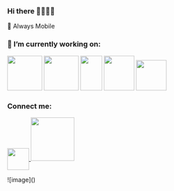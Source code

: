 ### Hi there 👋👋👋👋

📲 Always Mobile

<h3 align="left">🔭 I’m currently working on:</h3>

<p>
  <img src="https://upload.wikimedia.org/wikipedia/commons/thumb/c/c1/Android_Studio_icon_%282023%29.svg/2048px-Android_Studio_icon_%282023%29.svg.png" width="80" height="80"> 
  <img src="https://cdn.onlinewebfonts.com/svg/img_189624.png" width="80" height="80">
  <img src="https://miro.medium.com/max/3024/1*yIrYl18oa_jtivCrJEKvYw.png" width="50" height="80">
  <img src="https://icon-library.com/images/react-icon/react-icon-29.jpg" width="70" height="80">
  <img src="https://cdn.icon-icons.com/icons2/2108/PNG/512/javascript_icon_130900.png" width="70" height="70">
</p>

<!--
**demirtasm/demirtasm** is a ✨ _special_ ✨ repository because its `README.md` (this file) appears on your GitHub profile.

Here are some ideas to get you started:

- 🔭 I’m currently working on ...
- 🌱 I’m currently learning ...
- 👯 I’m looking to collaborate on ...
- 🤔 I’m looking for help with ...
- 💬 Ask me about ...
- 📫 How to reach me: ...
- 😄 Pronouns: ...
- ⚡ Fun fact: ...
-->
<h3 align="left">Connect me:</h3>
<p>
<a href="https://www.linkedin.com/in/mukaddes-demirtaş" target="blank">
  <img align="center" src="https://raw.githubusercontent.com/rahuldkjain/github-profile-readme-generator/master/src/images/icons/Social/linked-in-alt.svg" height="50" width="50" />
</a>
<a href="https://www.hackerrank.com/profile/m_ddemirtas" target="blank">
  <img src="https://github.com/user-attachments/assets/a1326838-e18c-46a1-ac15-a48ac7f2a6f9" width="100" height="100">
</a>
</p>
![image]()
